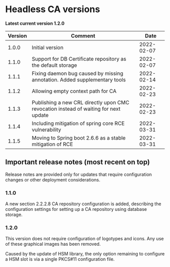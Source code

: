 # Headless CA versions

**Latest current version 1.2.0**

| Version | Comment                                                                              | Date       |
|---------|--------------------------------------------------------------------------------------|------------|
| 1.0.0   | Initial version                                                                      | 2022-02-07 |
| 1.1.0   | Support for DB Certificate repository as the default storage                         | 2022-02-07 |
| 1.1.1   | Fixing daemon bug caused by missing annotation. Added supplementary tools            | 2022-02-14 |
| 1.1.2   | Allowing empty context path for CA                                                   | 2022-02-23 |
| 1.1.3   | Publishing a new CRL directly upon CMC revocation instead of waiting for next update | 2022-02-23 |
| 1.1.4   | Including mitigation of spring core RCE vulnerability                                | 2022-03-31 |
| 1.1.5   | Moving to Spring boot 2.6.6 as a stable mitigation of RCE                            | 2022-03-31 |


## Important release notes (most recent on top)

Release notes are provided only for updates that require configuration changes or other deployment considerations.

### 1.1.0

A new section 2.2.2.8 CA repository configuration is added, describing the configuration settings for setting up
a CA repository using database storage.

### 1.2.0

This version does not require configuration of logotypes and icons. Any use of these graphical images has been removed.

Caused by the update of HSM library, the only option remaining to configure a HSM slot is via a single PKCS#11 configuration file.